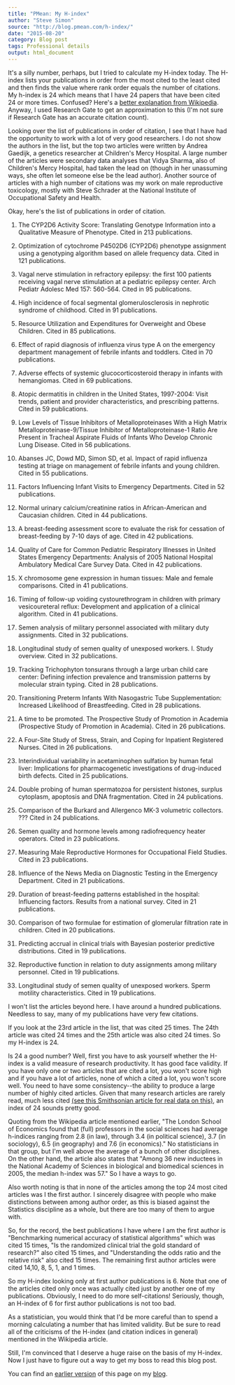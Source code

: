 ```yaml
---
title: "PMean: My H-index"
author: "Steve Simon"
source: "http://blog.pmean.com/h-index/"
date: "2015-08-20"
category: Blog post
tags: Professional details
output: html_document
---
```


It's a silly number, perhaps, but I tried to calculate my H-index today. The H-index lists your publications in order from the most cited to the least cited and then finds the value where rank order equals the number of citations. My h-index is 24 which means that I have 24 papers that have been cited 24 or more times. Confused? Here's a [better explanation from Wikipedia][wik1]. Anyway, I used Research Gate to get an approximation to this (I'm not sure if Research Gate has an accurate citation count).

<!---More--->

Looking over the list of publications in order of citation, I see that I have had the opportunity to work with a lot of very good researchers. I do not show the authors in the list, but the top two articles were written by Andrea Gaedijk, a genetics researcher at Children's Mercy Hospital. A large number of the articles were secondary data analyses that Vidya Sharma, also of Children's Mercy Hospital, had taken the lead on (though in her unassuming ways, she often let someone else be the lead author). Another source of articles with a high number of citations was my work on male reproductive toxicology, mostly with Steve Schrader at the National Institute of Occupational Safety and Health.

Okay, here's the list of publications in order of citation.

1.  The CYP2D6 Activity Score: Translating Genotype Information
    into a Qualitative Measure of Phenotype. Cited in 213 publications.

2.  Optimization of cytochrome P4502D6 (CYP2D6) phenotype
    assignment using a genotyping algorithm based on allele frequency
    data. Cited in 121 publications.

3.  Vagal nerve stimulation in refractory epilepsy: the first
    100 patients receiving vagal nerve stimulation at a pediatric
    epilepsy center. Arch Pediatr Adolesc Med 157: 560-564. Cited in 95
    publications.

4.  High incidence of focal segmental glomerulosclerosis in
    nephrotic syndrome of childhood. Cited in 91 publications.

5.  Resource Utilization and Expenditures for Overweight and
    Obese Children. Cited in 85 publications.

6.  Effect of rapid diagnosis of influenza virus type A on the
    emergency department management of febrile infants and toddlers.
    Cited in 70 publications.

7.  Adverse effects of systemic glucocorticosteroid therapy in
    infants with hemangiomas. Cited in 69 publications.

8.  Atopic dermatitis in children in the United States,
    1997-2004: Visit trends, patient and provider characteristics, and
    prescribing patterns. Cited in 59 publications.

9.  Low Levels of Tissue Inhibitors of Metalloproteinases With
    a High Matrix Metalloproteinase-9/Tissue Inhibitor of
    Metalloproteinase-1 Ratio Are Present in Tracheal Aspirate Fluids of
    Infants Who Develop Chronic Lung Disease. Cited in 56 publications.

10. Abanses JC, Dowd MD, Simon SD, et al. Impact of rapid
    influenza testing at triage on management of febrile infants and
    young children. Cited in 55 publications.

11. Factors Influencing Infant Visits to Emergency Departments.
    Cited in 52 publications.

12. Normal urinary calcium/creatinine ratios in
    African-American and Caucasian children. Cited in 44 publications.

13. A breast-feeding assessment score to evaluate the risk for
    cessation of breast-feeding by 7-10 days of age. Cited in 42
    publications.

14. Quality of Care for Common Pediatric Respiratory Illnesses
    in United States Emergency Departments: Analysis of 2005 National
    Hospital Ambulatory Medical Care Survey Data. Cited in 42
    publications.

15. X chromosome gene expression in human tissues: Male and
    female comparisons. Cited in 41 publications.

16. Timing of follow-up voiding cystourethrogram in children
    with primary vesicoureteral reflux: Development and application of a
    clinical algorithm. Cited in 41 publications.

17. Semen analysis of military personnel associated with
    military duty assignments. Cited in 32 publications.

18. Longitudinal study of semen quality of unexposed
    workers. I. Study overview. Cited in 32 publications.

19. Tracking Trichophyton tonsurans through a large urban child
    care center: Defining infection prevalence and transmission patterns
    by molecular strain typing. Cited in 28 publications.

20. Transitioning Preterm Infants With Nasogastric Tube
    Supplementation: Increased Likelihood of Breastfeeding. Cited in 28
    publications.

21. A time to be promoted. The Prospective Study of Promotion
    in Academia (Prospective Study of Promotion in Academia). Cited in
    26 publications.

22. A Four-Site Study of Stress, Strain, and Coping for
    Inpatient Registered Nurses. Cited in 26 publications.

23. Interindividual variability in acetaminophen sulfation by
    human fetal liver: Implications for pharmacogenetic investigations
    of drug-induced birth defects. Cited in 25 publications.

24. Double probing of human spermatozoa for persistent
    histones, surplus cytoplasm, apoptosis and DNA fragmentation. Cited
    in 24 publications.

25. Comparison of the Burkard and Allergenco MK-3 volumetric
    collectors. ??? Cited in 24 publications.

26. Semen quality and hormone levels among radiofrequency
    heater operators. Cited in 23 publications.

27. Measuring Male Reproductive Hormones for Occupational Field
    Studies. Cited in 23 publications.

28. Influence of the News Media on Diagnostic Testing in the
    Emergency Department. Cited in 21 publications.

29. Duration of breast-feeding patterns established in the
    hospital: Influencing factors. Results from a national survey. Cited
    in 21 publications.

30. Comparison of two formulae for estimation of glomerular
    filtration rate in children. Cited in 20 publications.

31. Predicting accrual in clinical trials with Bayesian
    posterior predictive distributions. Cited in 19 publications.

32. Reproductive function in relation to duty assignments among
    military personnel. Cited in 19 publications.

33. Longitudinal study of semen quality of unexposed workers.
    Sperm motility characteristics. Cited in 19 publications.

I won't list the articles beyond here. I have around a hundred publications. Needless to say, many of my publications have very few citations.

If you look at the 23rd article in the list, that was cited 25 times. The 24th article was cited 24 times and the 25th article was also cited 24 times. So my H-index is 24.

Is 24 a good number? Well, first you have to ask yourself whether the H-index is a valid measure of research productivity. It has good face validity. If you have only one or two articles that are cited a lot, you won't score high and if you have a lot of articles, none of which a cited a lot, you won't score well. You need to have some consistency--the ability to produce a large number of highly cited articles. Given that many research articles are rarely read, much less cited [(see this Smithsonian article for real data on this)][smi1], an index of 24 sounds pretty good.

Quoting from the Wikipedia article mentioned earlier, "The London School of Economics found that (full) professors in the social sciences had average h-indices ranging from 2.8 (in law), through 3.4 (in political science), 3.7 (in sociology), 6.5 (in geography) and 7.6 (in economics)." No statisticians in that group, but I'm well above the average of a bunch of other disciplines. On the other hand, the article also states that "Among 36 new inductees in the National Academy of Sciences in biological and biomedical sciences in 2005, the median h-index was 57." So I have a ways to go.

Also worth noting is that in none of the articles among the top 24 most cited articles was I the first author. I sincerely disagree with people who make distinctions between among author order, as this is biased against the Statistics discipline as a whole, but there are too many of them to argue with.

So, for the record, the best publications I have where I am the first author is "Benchmarking numerical accuracy of statistical algorithms" which was cited 15 times, "Is the randomized clinical trial the gold standard of research?" also cited 15 times, and "Understanding the odds ratio and the relative risk" also cited 15 times. The remaining first author articles were cited 14,10, 8, 5, 1, and 1 times.

So my H-index looking only at first author publications is 6. Note that one of the articles cited only once was actually cited just by another one of my publications. Obviously, I need to do more self-citations! Seriously, though, an H-index of 6 for first author publications is not too bad.

As a statistician, you would think that I'd be more careful than to spend a morning calculating a number that has limited validity. But be sure to read all of the criticisms of the H-index (and citation indices in general) mentioned in the Wikipedia article.

Still, I'm convinced that I deserve a huge raise on the basis of my H-index. Now I just have to figure out a way to get my boss to read this blog post.

You can find an [earlier version][sim1] of this page on my [blog][sim2].

[sim1]: http://blog.pmean.com/h-index/
[sim2]: http://blog.pmean.com


[smi1]: http://www.smithsonianmag.com/smart-news/half-academic-studies-are-never-read-more-three-people-180950222/?no-ist
[wik1]: https://en.wikipedia.org/wiki/H-index
